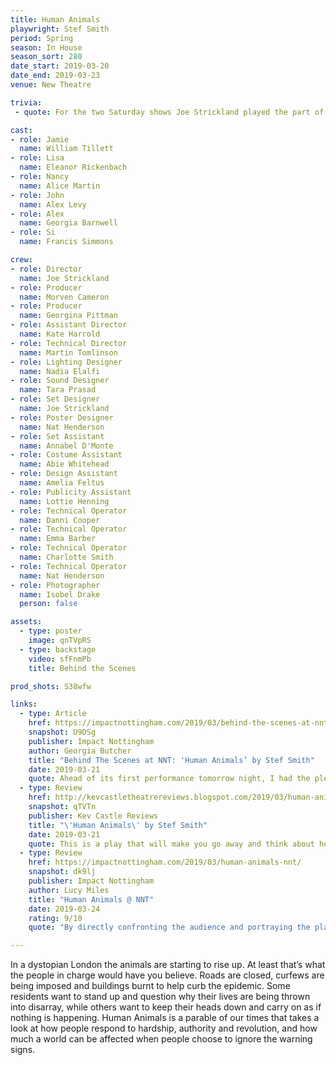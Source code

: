 ```yaml
---
title: Human Animals
playwright: Stef Smith
period: Spring
season: In House
season_sort: 280
date_start: 2019-03-20
date_end: 2019-03-23
venue: New Theatre

trivia: 
 - quote: For the two Saturday shows Joe Strickland played the part of John due to an injury.

cast:
- role: Jamie
  name: William Tillett
- role: Lisa
  name: Eleanor Rickenbach
- role: Nancy
  name: Alice Martin
- role: John
  name: Alex Levy
- role: Alex
  name: Georgia Barnwell
- role: Si
  name: Francis Simmons

crew:
- role: Director
  name: Joe Strickland
- role: Producer
  name: Morven Cameron
- role: Producer
  name: Georgina Pittman
- role: Assistant Director
  name: Kate Harrold
- role: Technical Director
  name: Martin Tomlinson
- role: Lighting Designer
  name: Nadia Elalfi
- role: Sound Designer
  name: Tara Prasad
- role: Set Designer
  name: Joe Strickland
- role: Poster Designer
  name: Nat Henderson
- role: Set Assistant
  name: Annabel D'Monte
- role: Costume Assistant
  name: Abie Whitehead
- role: Design Assistant
  name: Amelia Feltus
- role: Publicity Assistant
  name: Lottie Henning
- role: Technical Operator
  name: Danni Cooper
- role: Technical Operator
  name: Emma Barber
- role: Technical Operator
  name: Charlotte Smith
- role: Technical Operator
  name: Nat Henderson
- role: Photographer
  name: Isobel Drake
  person: false

assets:
  - type: poster
    image: qnTVpRS
  - type: backstage
    video: sfFnmPb
    title: Behind the Scenes

prod_shots: S38wfw

links:
  - type: Article
    href: https://impactnottingham.com/2019/03/behind-the-scenes-at-nnt-human-animals-by-stef-smith/
    snapshot: U9DSg
    publisher: Impact Nottingham
    author: Georgia Butcher
    title: "Behind The Scenes at NNT: 'Human Animals’ by Stef Smith"
    date: 2019-03-21
    quote: Ahead of its first performance tomorrow night, I had the pleasure to chat with director Joe Strickland about upcoming production Human Animals.
  - type: Review
    href: http://kevcastletheatrereviews.blogspot.com/2019/03/human-animals-by-stef-smith-nottingham.html
    snapshot: qTVTn
    publisher: Kev Castle Reviews
    title: "\'Human Animals\' by Stef Smith"
    date: 2019-03-21
    quote: This is a play that will make you go away and think about how you would act if you were in this situation these six found themselves forced into, and may even question your relationships, not only with humans, but also with animals.
  - type: Review
    href: https://impactnottingham.com/2019/03/human-animals-nnt/
    snapshot: dk9lj
    publisher: Impact Nottingham
    author: Lucy Miles
    title: "Human Animals @ NNT"
    date: 2019-03-24
    rating: 9/10
    quote: "By directly confronting the audience and portraying the plausibility of a dystopian world in the near-future, the play demonstrates the numbed, ignorant habits of humans and encourages daily action towards a brighter, safer, cleaner future."

---
```


In a dystopian London the animals are starting to rise up. At least that’s what the people in charge would have you believe. Roads are closed, curfews are being imposed and buildings burnt to help curb the epidemic. Some residents want to stand up and question why their lives are being thrown into disarray, while others want to keep their heads down and carry on as if nothing is happening. Human Animals is a parable of our times that takes a look at how people respond to hardship, authority and revolution, and how much a world can be affected when people choose to ignore the warning signs.
